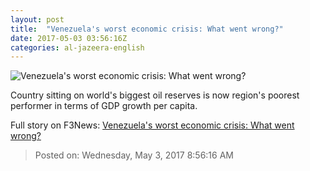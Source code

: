 ```yaml
---
layout: post
title:  "Venezuela's worst economic crisis: What went wrong?"
date: 2017-05-03 03:56:16Z
categories: al-jazeera-english
---
```


![Venezuela's worst economic crisis: What went wrong?](http://www.aljazeera.com/mritems/Images/2017/5/1/16e606cb7eaa44ef815c636a48d237c5_18.jpg)

Country sitting on world's biggest oil reserves is now region's poorest performer in terms of GDP growth per capita.


Full story on F3News: [Venezuela's worst economic crisis: What went wrong?](http://www.f3nws.com/n/dQkVMF)

> Posted on: Wednesday, May 3, 2017 8:56:16 AM
